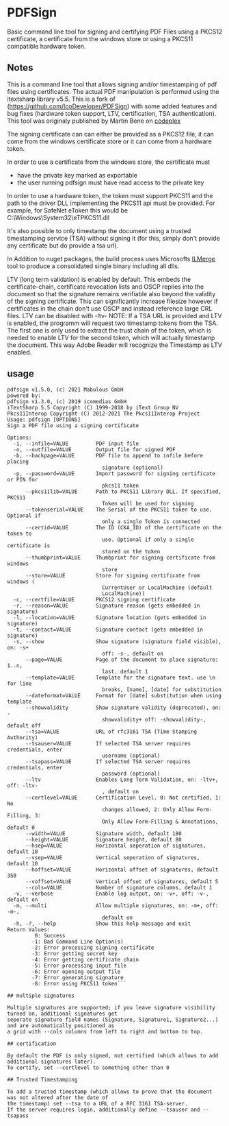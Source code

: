 # PDFSign
Basic command line tool for signing and certifying PDF Files using a PKCS12 certificate,
a certificate from the windows store or using a PKCS11 compatible hardware token.

## Notes
This is a command line tool that allows signing and/or timestamping of pdf files using certificates.
The actual PDF manipulation is performed using the itextsharp library v5.5.
This is a fork of (https://github.com/IcoDeveloper/PDFSign) with some added features and bug fixes
(hardware token support, LTV, certification, TSA authentication).
This tool was originaly published by Martin Bene on [codeplex](https://archive.codeplex.com/?p=pdfsign)


The signing certificate can can either be provided as a PKCS12 file, it can come from 
the windows certificate store or it can come from a hardware token.

In order to use a certificate from the windows store, the certificate must
  - have the private key marked as exportable
  - the user running pdfsign must have read access to the private key

In order to use a hardware token, the token must support PKCS11 and the path to the driver DLL
implementing the PKCS11 api must be provided.
For example, for SafeNet eToken this would be C:\Windows\System32\eTPKCS11.dll

It's also possible to only timestamp the document using a trusted timestamping service (TSA)
without signing it (for this, simply don't provide any certificate but do provide a tsa url).
  
In Addition to nuget packages, the build process uses Microsofts [ILMerge](http://www.microsoft.com/download/en/details.aspx?displaylang=en&id=17630) 
tool to produce a consolidated single binary including all dlls. 

LTV (long term validation) is enabled by default. This embeds the certificate-chain, certificate revocation lists
and OSCP replies into the document so that the signature remains verifiable also beyond the validity of the
signing certificate. This can significantly increase filesize however if certificates in the chain don't use
OSCP and instead reference large CRL files. LTV can be disabled with -ltv-
NOTE: If a TSA URL is provided and LTV is enabled, the programm will request two timestamp tokens from the TSA.
The first one is only used to extract the trust chain of the token, which is needed to enable LTV for the second
token, which will actually timestamp the document. This way Adobe Reader will recognize the Timestamp as LTV enabled.

## usage
```
pdfsign v1.5.0, (c) 2021 Mabulous GmbH
powered by:
pdfsign v1.3.0, (c) 2019 icomedias GmbH
iTextSharp 5.5 Copyright (C) 1999-2018 by iText Group NV
Pkcs11Interop Copyright (C) 2012-2021 The Pkcs11Interop Project
Usage: pdfsign [OPTIONS]
Sign a PDF file using a signing certificate

Options:
  -i, --infile=VALUE         PDF input file
  -o, --outfile=VALUE        Output file for signed PDF
  -b, --backpage=VALUE       PDF file to append to infile before placing
                               signature (optional)
  -p, --password=VALUE       Import password for signing certificate or PIN for
                               pkcs11 token
      --pkcs11lib=VALUE      Path to PKCS11 Library DLL. If specified, PKCS11
                               Token will be used for signing
      --tokenserial=VALUE    The Serial of the PKCS11 token to use. Optional if
                               only a single Token is connected
      --certid=VALUE         The ID (CKA_ID) of the certificate on the token to
                               use. Optional if only a single certificate is
                               stored on the token
      --thumbprint=VALUE     Thumbprint for signing certificate from windows
                               store
      --store=VALUE          Store for signing certificate from windows (
                               CurrentUser or LocalMachine (default
                               LocalMachine))
  -c, --certfile=VALUE       PKCS12 signing certificate
  -r, --reason=VALUE         Signature reason (gets embedded in signature)
  -l, --location=VALUE       Signature location (gets embedded in signature)
  -t, --contact=VALUE        Signature contact (gets embedded in signature)
  -s, --show                 Show signature (signature field visible), on: -s+
                               off: -s-, default on
      --page=VALUE           Page of the document to place signature: 1..n,
                               last. default 1
      --template=VALUE       Template for the signature text. use \n for line
                               breaks, [name], [date] for substitution
      --dateformat=VALUE     Format for [date] substitution when using template
      --showvalidity         Show signature validity (deprecated), on: -
                               showvalidity+ off: -showvalidity-, default off
      --tsa=VALUE            URL of rfc3161 TSA (Time Stamping Authority)
      --tsauser=VALUE        If selected TSA server requires credentials, enter
                               username (optional)
      --tsapass=VALUE        If selected TSA server requires credentials, enter
                               password (optional)
      --ltv                  Enables Long Term Validation, on: -ltv+, off: -ltv-
                               , default on
      --certlevel=VALUE      Certification Level. 0: Not certified, 1: No
                               changes allowed, 2: Only Allow Form-Filling, 3:
                               Only Allow Form-Filling & Annotations, default 0
      --width=VALUE          Signature width, default 180
      --height=VALUE         Signature height, default 80
      --hsep=VALUE           Horizontal seperation of signatures, default 10
      --vsep=VALUE           Vertical seperation of signatures, default 10
      --hoffset=VALUE        Horizontal offset of signatures, default 350
      --voffset=VALUE        Vertical offset of signatures, default 5
      --cols=VALUE           Number of signature columns, default 1
  -v, --verbose              Enable log output, on: -v+, off: -v-, default on
  -m, --multi                Allow multiple signatures, on: -m+, off: -m-,
                               default on
  -h, -?, --help             Show this help message and exit
Return Values:
         0: Success
        -1: Bad Command Line Option(s)
        -2: Error processing signing certificate
        -3: Error getting secret key
        -4: Error getting certificate chain
        -5: Error processing input file
        -6: Error opening output file
        -7: Error generating signature
        -8: Error using PKCS11 token```

## multiple signatures

Multiple signatures are supported; if you leave signature visibility turned on, additional signatures get 
seperate signature field names (Signature, Signature1, Signature2...) and are automatically positioned as 
a grid with --cols columns from left to right and bottom to top.

## certification

By default the PDF is only signed, not certified (which allows to add additional signatures later).
To certify, set --certlevel to something other than 0

## Trusted Timestamping

To add a trusted timestamp (which allows to prove that the document was not altered after the date of
the timestamp) set --tsa to a URL of a RFC 3161 TSA-server.
If the server requires login, additionally define --tsauser and --tsapass